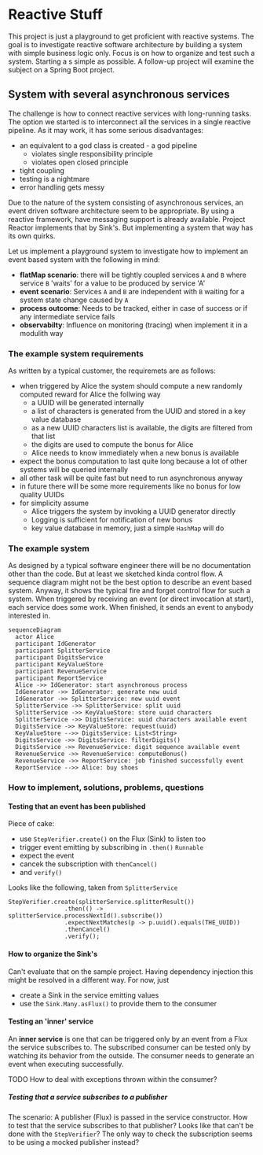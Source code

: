 # Reactive Stuff
This project is just a playground to get proficient with reactive systems. The goal is to investigate
reactive software architecture by building a system with simple business logic only. Focus is on how
to organize and test such a system. Starting a s simple as possible. A follow-up project will examine
the subject on a Spring Boot project. 

## System with several asynchronous services
The challenge is how to connect reactive services with long-running tasks. The option we started
is to interconnect all the services in a single reactive pipeline. As it may work, it has some
serious disadvantages:
- an equivalent to a god class is created - a god pipeline
  - violates single responsibility principle
  - violates open closed principle
- tight coupling
- testing is a nightmare
- error handling gets messy

Due to the nature of the system consisting of asynchronous services, an event driven software architecture
seem to be appropriate. By using a reactive framework, have messaging support is already available. Project
Reactor implements that by Sink's. But implementing a system that way has its own quirks.

Let us implement a playground system to investigate how to implement an event based system with the following in mind:
- **flatMap scenario**: there will be tightly coupled services `A` and `B` where service `B` 'waits' for a value to be produced by service 'A'
- **event scenario**: Services `A` and `B` are independent with `B` waiting for a system state change caused by `A`
- **process outcome**: Needs to be tracked, either in case of success or if any intermediate service fails
- **observabilty**: Influence on monitoring (tracing) when implement it in a modulith way

### The example system requirements
As written by a typical customer, the requiremets are as follows:
- when triggered by Alice the system should compute a new randomly computed reward for Alice the follwing way
  - a UUID will be generated internally
  - a list of characters is generated from the UUID and stored in a key value database
  - as a new UUID characters list is available, the digits are filtered from that list
  - the digits are used to compute the bonus for Alice
  - Alice needs to know immediately when a new bonus is available
- expect the bonus computation to last quite long because a lot of other systems will be queried internally
- all other task will be quite fast but need to run asynchronous anyway
- in future there will be some more requirements like no bonus for low quality UUIDs
- for simplicity assume
  - Alice triggers the system by invoking a UUID generator directly
  - Logging is sufficient for notification of new bonus
  - key value database in memory, just a simple `HashMap` will do

### The example system
As designed by a typical software engineer there will be no documentation other than the code. But at least we sketched
kinda control flow. A sequence diagram might not be the best option to describe an event based system. Anyway, it shows
the typical fire and forget control flow for such a system. When triggered by receiving an event (or direct invocation at start),
each service does some work. When finished, it sends an event to anybody interested in.

```mermaid
sequenceDiagram
  actor Alice
  participant IdGenerator
  participant SplitterService
  participant DigitsService
  participant KeyValueStore
  participant RevenueService
  participant ReportService
  Alice ->> IdGenerator: start asynchronous process
  IdGenerator ->> IdGenerator: generate new uuid
  IdGenerator ->> SplitterService: new uuid event
  SplitterService ->> SplitterService: split uuid
  SplitterService ->> KeyValueStore: store uuid characters
  SplitterService ->> DigitsService: uuid characters available event
  DigitsService ->> KeyValueStore: request(uuid)
  KeyValueStore -->> DigitsService: List<String>
  DigitsService ->> DigitsService: filterDigits()
  DigitsService ->> RevenueService: digit sequence available event
  RevenueService ->> RevenueService: computeBonus()
  RevenueService ->> ReportService: job finished successfully event
  ReportService -->> Alice: buy shoes
```

### How to implement, solutions, problems, questions

#### Testing that an event has been published
Piece of cake:
- use `StepVerifier.create()` on the Flux (Sink) to listen too
- trigger event emitting by subscribing in `.then()` `Runnable`
- expect the event
- cancek the subscription with `thenCancel()`
- and `verify()`

Looks like the following, taken from `SplitterService`
````
StepVerifier.create(splitterService.splitterResult())
                .then(() -> splitterService.processNextId().subscribe())
                .expectNextMatches(p -> p.uuid().equals(THE_UUID))
                .thenCancel()
                .verify();
````

#### How to organize the Sink's
Can't evaluate that on the sample project. Having dependency injection this
might be resolved in a different way. For now, just
- create a Sink in the service emitting values
- use the `Sink.Many.asFlux()` to provide them to the consumer

#### Testing an 'inner' service
An **inner service** is one that can be triggered only by an event from a Flux the service subscribes to.
The subscribed consumer can be tested only by watching its behavior from the outside. The consumer needs
to generate an event when executing successfully.

TODO How to deal with exceptions thrown within the consumer?

##### Testing that a service subscribes to a publisher
The scenario: A publisher (Flux) is passed in the service constructor. How to test that the service subscribes to
that publisher? Looks like that can't be done with the `StepVerifier`? The only way to check the subscription seems
to be using a mocked publisher instead?